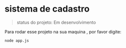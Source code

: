 <h1> sistema de cadastro</h1>

> status do projeto: Em desenvolvimento

Para rodar esse projeto na sua maquina , por favor digite:

```
node app.js
```
